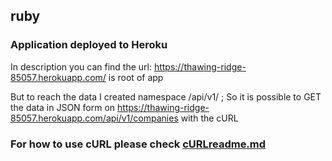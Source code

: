 ## ruby

### Application deployed to Heroku

In description you can find the url: https://thawing-ridge-85057.herokuapp.com/ is root of app

But to reach the data I created namespace /api/v1/ ; So it is possible to GET the data in JSON form on https://thawing-ridge-85057.herokuapp.com/api/v1/companies with the cURL

### For how to use cURL please check [cURLreadme.md](https://github.com/martinheinr/ruby/blob/master/cURLreadme.md) 


